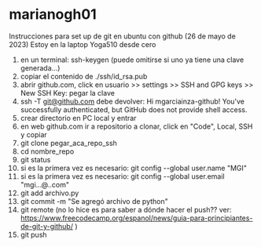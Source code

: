# marianogh01
Instrucciones para set up de git en ubuntu con github (26 de mayo de 2023)
Estoy en la laptop Yoga510 desde cero
1) en un terminal: ssh-keygen (puede omitirse si uno ya tiene una clave generada...)
2) copiar el contenido de ./ssh/id_rsa.pub
3) abrir github.com, click en usuario >> settings >> SSH and GPG keys >> New SSH Key: pegar la clave
4) ssh -T git@github.com debe devolver: Hi mgarciainza-github! You've successfully authenticated, but GitHub does not provide shell access.
5) crear directorio en PC local y entrar
6) en web github.com ir a repositorio a clonar, click en "Code", Local, SSH y copiar 
7) git clone pegar_aca_repo_ssh
8) cd nombre_repo
9) git status
10) si es la primera vez es necesario: git config --global user.name "MGI"
11) si es la primera vez es necesario: git config --global user.email "mgi...@..com"
12) git add archivo.py
13) git commit -m "Se agregó archivo de python"
14) git remote (no lo hice es para saber a dónde hacer el push?? ver: https://www.freecodecamp.org/espanol/news/guia-para-principiantes-de-git-y-github/ )
15) git push
